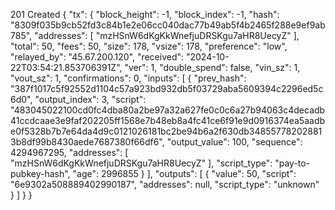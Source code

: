 201 Created
{
  "tx": {
    "block_height": -1,
    "block_index": -1,
    "hash": "8309f035b9cb52fd3c84b1e2e06cc040dac77b49ab5f4b2465f288e9ef9ab785",
    "addresses": [
      "mzHSnW6dKgKkWnefjuDRSKgu7aHR8UecyZ"
    ],
    "total": 50,
    "fees": 50,
    "size": 178,
    "vsize": 178,
    "preference": "low",
    "relayed_by": "45.67.200.120",
    "received": "2024-10-22T03:54:21.853706391Z",
    "ver": 1,
    "double_spend": false,
    "vin_sz": 1,
    "vout_sz": 1,
    "confirmations": 0,
    "inputs": [
      {
        "prev_hash": "387f1017c5f92552d1104c57a923bd932db5f03729aba5609394c2296ed5c6d0",
        "output_index": 3,
        "script": "483045022100cd0fc4dba80a2be97a32a627fe0c0c6a27b94063c4decadb41ccdcaae3e9faf202205ff1568e7b48eb8a4fc41ce6f91e9d0916374ea5aadbe0f5328b7b7e64da4d9c0121026181bc2be94b6a2f630db348557782028813b8df99b8430aede7687380f66df6",
        "output_value": 100,
        "sequence": 4294967295,
        "addresses": [
          "mzHSnW6dKgKkWnefjuDRSKgu7aHR8UecyZ"
        ],
        "script_type": "pay-to-pubkey-hash",
        "age": 2996855
      }
    ],
    "outputs": [
      {
        "value": 50,
        "script": "6e9302a508889402990187",
        "addresses": null,
        "script_type": "unknown"
      }
    ]
  }
}